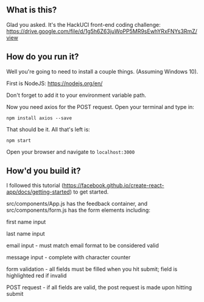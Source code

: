 ## What is this?
Glad you asked. It's the HackUCI front-end coding challenge: https://drive.google.com/file/d/1g5h6Z63juWoPP5MR9sEwhYRxFNYs3RmZ/view

## How do you run it?
Well you're going to need to install a couple things. (Assuming Windows 10).

First is NodeJS: https://nodejs.org/en/

Don't forget to add it to your environment variable path.

Now you need axios for the POST request. Open your terminal and type in:

`npm install axios --save`

That should be it. All that's left is:

`npm start`

Open your browser and navigate to `localhost:3000`

## How'd you build it?
I followed this tutorial (https://facebook.github.io/create-react-app/docs/getting-started) to get started.

src/components/App.js has the feedback container, and src/components/form.js has the form elements including: 

first name input

last name input

email input - must match email format to be considered valid

message input - complete with character counter

form validation - all fields must be filled when you hit submit; field is highlighted red if invalid

POST request - if all fields are valid, the post request is made upon hitting submit
